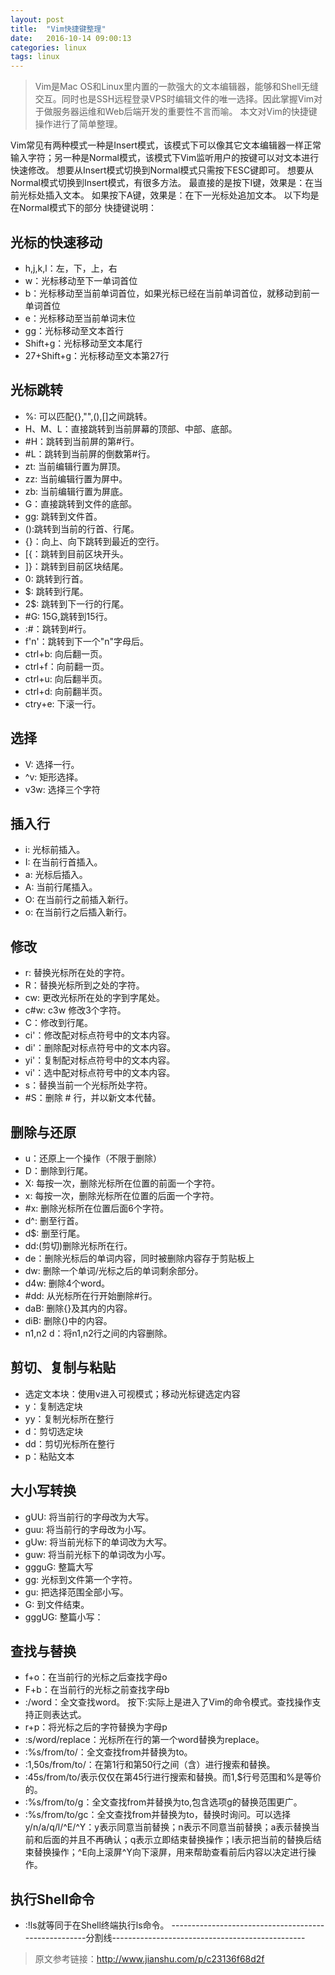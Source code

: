 ```yaml
---
layout: post
title:  "Vim快捷键整理"
date:   2016-10-14 09:00:13
categories: linux
tags: linux
---
```

> Vim是Mac OS和Linux里内置的一款强大的文本编辑器，能够和Shell无缝交互。同时也是SSH远程登录VPS时编辑文件的唯一选择。因此掌握Vim对于做服务器运维和Web后端开发的重要性不言而喻。
> 本文对Vim的快捷键操作进行了简单整理。

Vim常见有两种模式一种是Insert模式，该模式下可以像其它文本编辑器一样正常输入字符；另一种是Normal模式，该模式下Vim监听用户的按键可以对文本进行快速修改。
想要从Insert模式切换到Normal模式只需按下ESC键即可。
想要从Normal模式切换到Insert模式，有很多方法。
最直接的是按下I键，效果是：在当前光标处插入文本。
如果按下A键，效果是：在下一光标处追加文本。
以下均是在Normal模式下的部分 快捷键说明：
## 光标的快速移动
* h,j,k,l：左，下，上，右
* w：光标移动至下一单词首位
* b：光标移动至当前单词首位，如果光标已经在当前单词首位，就移动到前一单词首位
* e：光标移动至当前单词末位
* gg：光标移动至文本首行
* Shift+g：光标移动至文本尾行
* 27+Shift+g：光标移动至文本第27行
## 光标跳转
* %: 可以匹配{},"",(),[]之间跳转。
* H、M、L：直接跳转到当前屏幕的顶部、中部、底部。
* #H：跳转到当前屏的第#行。
* #L：跳转到当前屏的倒数第#行。
* zt: 当前编辑行置为屏顶。
* zz: 当前编辑行置为屏中。
* zb: 当前编辑行置为屏底。
* G：直接跳转到文件的底部。
* gg: 跳转到文件首。
* ():跳转到当前的行首、行尾。
* {}：向上、向下跳转到最近的空行。
* [{：跳转到目前区块开头。
* ]}：跳转到目前区块结尾。
* 0: 跳转到行首。
* $: 跳转到行尾。
* 2$: 跳转到下一行的行尾。
* #G: 15G,跳转到15行。
* :#：跳转到#行。
* f'n'：跳转到下一个"n"字母后。
* ctrl+b: 向后翻一页。
* ctrl+f：向前翻一页。
* ctrl+u: 向后翻半页。
* ctrl+d: 向前翻半页。
* ctry+e: 下滚一行。
## 选择
* V: 选择一行。
* ^v: 矩形选择。
* v3w: 选择三个字符
## 插入行
* i: 光标前插入。
* I: 在当前行首插入。
* a: 光标后插入。
* A: 当前行尾插入。
* O: 在当前行之前插入新行。
* o: 在当前行之后插入新行。
## 修改
* r: 替换光标所在处的字符。
* R：替换光标所到之处的字符。
* cw: 更改光标所在处的字到字尾处。
* c#w: c3w 修改3个字符。
* C：修改到行尾。
* ci'：修改配对标点符号中的文本内容。
* di'：删除配对标点符号中的文本内容。
* yi'：复制配对标点符号中的文本内容。
* vi'：选中配对标点符号中的文本内容。
* s：替换当前一个光标所处字符。
* #S：删除 # 行，并以新文本代替。
## 删除与还原
* u：还原上一个操作（不限于删除）
* D：删除到行尾。
* X: 每按一次，删除光标所在位置的前面一个字符。
* x: 每按一次，删除光标所在位置的后面一个字符。
* #x: 删除光标所在位置后面6个字符。
* d^: 删至行首。
* d$: 删至行尾。
* dd:(剪切)删除光标所在行。
* de：删除光标后的单词内容，同时被删除内容存于剪贴板上
* dw: 删除一个单词/光标之后的单词剩余部分。
* d4w: 删除4个word。
* #dd: 从光标所在行开始删除#行。
* daB: 删除{}及其内的内容。
* diB: 删除{}中的内容。
* n1,n2 d：将n1,n2行之间的内容删除。
## 剪切、复制与粘贴
* 选定文本块：使用v进入可视模式；移动光标键选定内容
* y：复制选定块
* yy：复制光标所在整行
* d：剪切选定块
* dd：剪切光标所在整行
* p：粘贴文本
## 大小写转换
* gUU: 将当前行的字母改为大写。
* guu: 将当前行的字母改为小写。
* gUw: 将当前光标下的单词改为大写。
* guw: 将当前光标下的单词改为小写。
* ggguG: 整篇大写
* gg: 光标到文件第一个字符。
* gu: 把选择范围全部小写。
* G: 到文件结束。
* gggUG: 整篇小写：
## 查找与替换
* f+o：在当前行的光标之后查找字母o
* F+b：在当前行的光标之前查找字母b
* :/word：全文查找word。 按下:实际上是进入了Vim的命令模式。查找操作支持正则表达式。
* r+p：将光标之后的字符替换为字母p
* :s/word/replace：光标所在行的第一个word替换为replace。
* :%s/from/to/：全文查找from并替换为to。
* :1,50s/from/to/：在第1行和第50行之间（含）进行搜索和替换。
* :45s/from/to/表示仅仅在第45行进行搜索和替换。而1,$行号范围和%是等价的。
* :%s/from/to/g：全文查找from并替换为to,包含选项g的替换范围更广。
* :%s/from/to/gc：全文查找from并替换为to，替换时询问。可以选择y/n/a/q/l/^E/^Y：y表示同意当前替换；n表示不同意当前替换；a表示替换当前和后面的并且不再确认；q表示立即结束替换操作；l表示把当前的替换后结束替换操作；^E向上滚屏^Y向下滚屏，用来帮助查看前后内容以决定进行操作。
## 执行Shell命令
* :!ls就等同于在Shell终端执行ls命令。
-----------------------------------------------------分割线------------------------------------------------
> 原文参考链接：http://www.jianshu.com/p/c23136f68d2f
